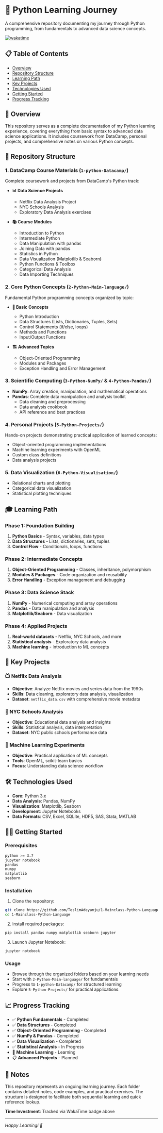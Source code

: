 # 🐍 Python Learning Journey

A comprehensive repository documenting my journey through Python programming, from fundamentals to advanced data science concepts.

<a href="https://wakatime.com/badge/github/TeslimAdeyanju/1-Mainclass-Python-Language"><img src="https://wakatime.com/badge/github/TeslimAdeyanju/1-Mainclass-Python-Language.svg" alt="wakatime"></a>

## 📋 Table of Contents

- [Overview](#overview)
- [Repository Structure](#repository-structure)
- [Learning Path](#learning-path)
- [Key Projects](#key-projects)
- [Technologies Used](#technologies-used)
- [Getting Started](#getting-started)
- [Progress Tracking](#progress-tracking)

## 🎯 Overview

This repository serves as a complete documentation of my Python learning experience, covering everything from basic syntax to advanced data science applications. It includes coursework from DataCamp, personal projects, and comprehensive notes on various Python concepts.

## 📁 Repository Structure

### 1. DataCamp Course Materials (`1-python-Datacamp/`)
Complete coursework and projects from DataCamp's Python track:

- **📊 Data Science Projects**
  - Netflix Data Analysis Project
  - NYC Schools Analysis
  - Exploratory Data Analysis exercises

- **📚 Course Modules**
  - Introduction to Python
  - Intermediate Python
  - Data Manipulation with pandas
  - Joining Data with pandas
  - Statistics in Python
  - Data Visualization (Matplotlib & Seaborn)
  - Python Functions & Toolbox
  - Categorical Data Analysis
  - Data Importing Techniques

### 2. Core Python Concepts (`2-Python-Main-language/`)
Fundamental Python programming concepts organized by topic:

- **🔧 Basic Concepts**
  - Python Introduction
  - Data Structures (Lists, Dictionaries, Tuples, Sets)
  - Control Statements (if/else, loops)
  - Methods and Functions
  - Input/Output Functions

- **🏗️ Advanced Topics**
  - Object-Oriented Programming
  - Modules and Packages
  - Exception Handling and Error Management

### 3. Scientific Computing (`3-Python-NumPy/` & `4-Python-Pandas/`)
- **NumPy**: Array creation, manipulation, and mathematical operations
- **Pandas**: Complete data manipulation and analysis toolkit
  - Data cleaning and preprocessing
  - Data analysis cookbook
  - API reference and best practices

### 4. Personal Projects (`5-Python-Projects/`)
Hands-on projects demonstrating practical application of learned concepts:
- Object-oriented programming implementations
- Machine learning experiments with OpenML
- Custom class definitions
- Data analysis projects

### 5. Data Visualization (`6-Python-Visualisation/`)
- Relational charts and plotting
- Categorical data visualization
- Statistical plotting techniques

## 🎓 Learning Path

### Phase 1: Foundation Building
1. **Python Basics** - Syntax, variables, data types
2. **Data Structures** - Lists, dictionaries, sets, tuples
3. **Control Flow** - Conditionals, loops, functions

### Phase 2: Intermediate Concepts
1. **Object-Oriented Programming** - Classes, inheritance, polymorphism
2. **Modules & Packages** - Code organization and reusability
3. **Error Handling** - Exception management and debugging

### Phase 3: Data Science Stack
1. **NumPy** - Numerical computing and array operations
2. **Pandas** - Data manipulation and analysis
3. **Matplotlib/Seaborn** - Data visualization

### Phase 4: Applied Projects
1. **Real-world datasets** - Netflix, NYC Schools, and more
2. **Statistical analysis** - Exploratory data analysis
3. **Machine learning** - Introduction to ML concepts

## 🚀 Key Projects

### 📺 Netflix Data Analysis
- **Objective**: Analyze Netflix movies and series data from the 1990s
- **Skills**: Data cleaning, exploratory data analysis, visualization
- **Dataset**: `netflix_data.csv` with comprehensive movie metadata

### 🏫 NYC Schools Analysis  
- **Objective**: Educational data analysis and insights
- **Skills**: Statistical analysis, data interpretation
- **Dataset**: NYC public schools performance data

### 🤖 Machine Learning Experiments
- **Objective**: Practical application of ML concepts
- **Tools**: OpenML, scikit-learn basics
- **Focus**: Understanding data science workflow

## 🛠️ Technologies Used

- **Core**: Python 3.x
- **Data Analysis**: Pandas, NumPy
- **Visualization**: Matplotlib, Seaborn
- **Development**: Jupyter Notebooks
- **Data Formats**: CSV, Excel, SQLite, HDF5, SAS, Stata, MATLAB

## 🏃‍♂️ Getting Started

### Prerequisites
```bash
python >= 3.7
jupyter notebook
pandas
numpy
matplotlib
seaborn
```

### Installation
1. Clone the repository:
```bash
git clone https://github.com/TeslimAdeyanju/1-Mainclass-Python-Language.git
cd 1-Mainclass-Python-Language
```

2. Install required packages:
```bash
pip install pandas numpy matplotlib seaborn jupyter
```

3. Launch Jupyter Notebook:
```bash
jupyter notebook
```

### Usage
- Browse through the organized folders based on your learning needs
- Start with `2-Python-Main-language/` for fundamentals
- Progress to `1-python-Datacamp/` for structured learning
- Explore `5-Python-Projects/` for practical applications

## 📈 Progress Tracking

- ✅ **Python Fundamentals** - Completed
- ✅ **Data Structures** - Completed  
- ✅ **Object-Oriented Programming** - Completed
- ✅ **NumPy & Pandas** - Completed
- ✅ **Data Visualization** - Completed
- ✅ **Statistical Analysis** - In Progress
- 🔄 **Machine Learning** - Learning
- 📋 **Advanced Projects** - Planned

## 📝 Notes

This repository represents an ongoing learning journey. Each folder contains detailed notes, code examples, and practical exercises. The structure is designed to facilitate both sequential learning and quick reference lookup.

**Time Investment**: Tracked via WakaTime badge above

---

*Happy Learning! 🎉*
